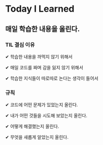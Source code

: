 # Today I Learned

## 매일 학습한 내용을 올린다.

### TIL 결심 이유

✔ 학습한 내용을 까먹지 않기 위해서

✔ 매일 코드를 짜며 감을 잃지 않기 위해서

✔ 학습한 지식들이 따로따로 논다는 생각이 들어서

### 규칙

✔ 코드에 어떤 문제가 있었는지 올린다.

✔ 내가 어떤 것들을 시도해 보았는지 올린다.

✔ 어떻게 해결했는지 올린다.

✔ 무엇을 새롭게 알았는지 올린다.
